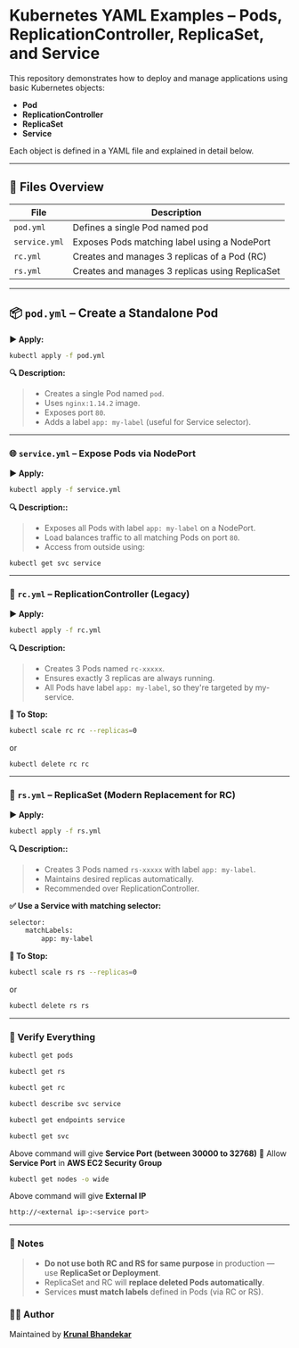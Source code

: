 # Kubernetes YAML Examples – Pods, ReplicationController, ReplicaSet, and Service

This repository demonstrates how to deploy and manage applications using basic Kubernetes objects:

- **Pod**
- **ReplicationController**
- **ReplicaSet**
- **Service**

Each object is defined in a YAML file and explained in detail below.

---

## 📁 Files Overview

| File          | Description                                     |
| ------------- | ----------------------------------------------- |
| `pod.yml`     | Defines a single Pod named pod                  |
| `service.yml` | Exposes Pods matching label using a NodePort    |
| `rc.yml`      | Creates and manages 3 replicas of a Pod (RC)    |
| `rs.yml`      | Creates and manages 3 replicas using ReplicaSet |

---

## 📦 `pod.yml` – Create a Standalone Pod

**▶️ Apply:**

```bash
kubectl apply -f pod.yml
```

**🔍 Description:**

> - Creates a single Pod named `pod`.
> - Uses `nginx:1.14.2` image.
> - Exposes port `80`.
> - Adds a label `app: my-label` (useful for Service selector).

---

### 🌐 `service.yml` – Expose Pods via NodePort

**▶️ Apply:**

```bash
kubectl apply -f service.yml
```

**🔍 Description::**

> - Exposes all Pods with label `app: my-label` on a NodePort.
> - Load balances traffic to all matching Pods on port `80`.
> - Access from outside using:

```bash
kubectl get svc service
```

---

### 🔁 `rc.yml` – ReplicationController (Legacy)

**▶️ Apply:**

```bash
kubectl apply -f rc.yml
```

**🔍 Description:**

> - Creates 3 Pods named `rc-xxxxx`.
> - Ensures exactly 3 replicas are always running.
> - All Pods have label `app: my-label`, so they're targeted by my-service.

**🛑 To Stop:**

```bash
kubectl scale rc rc --replicas=0
```

or

```bash
kubectl delete rc rc
```

---

### 🔁 `rs.yml` – ReplicaSet (Modern Replacement for RC)

**▶️ Apply:**

```bash
kubectl apply -f rs.yml
```

**🔍 Description::**

> - Creates 3 Pods named `rs-xxxxx` with label `app: my-label`.
> - Maintains desired replicas automatically.
> - Recommended over ReplicationController.

**✅ Use a Service with matching selector:**

```bash
selector:
    matchLabels:
        app: my-label
```

**🛑 To Stop:**

```bash
kubectl scale rs rs --replicas=0
```

or

```bash
kubectl delete rs rs
```

---

### 🧪 Verify Everything

```bash
kubectl get pods
```

```bash
kubectl get rs
```

```bash
kubectl get rc
```

```bash
kubectl describe svc service
```

```bash
kubectl get endpoints service
```

```bash
kubectl get svc
```

Above command will give **Service Port (between 30000 to 32768)**
🔐 Allow **Service Port** in **AWS EC2 Security Group**

```bash
kubectl get nodes -o wide
```

Above command will give **External IP**

```bash
http://<external ip>:<service port>
```

---

### 📌 Notes

> - **Do not use both RC and RS for same purpose** in production — use **ReplicaSet or Deployment**.
> - ReplicaSet and RC will **replace deleted Pods automatically**.
> - Services **must match labels** defined in Pods (via RC or RS).

### 👨‍💻 Author

Maintained by **[Krunal Bhandekar](https://www.linkedin.com/in/krunal-bhandekar/)**
